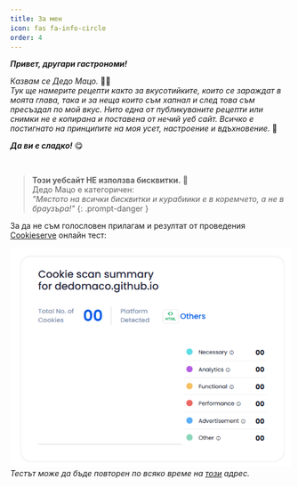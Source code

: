 ```yaml
---
title: За мен
icon: fas fa-info-circle
order: 4
---
```


***Привет, другари гастрономи!***

*Казвам се Дедо Мацо.* 👨‍🍳<br>
*Тук ще намерите рецепти както за вкусотийките, които се зараждат в моята глава, така и за неща които съм хапнал и след това съм пресъздал по мой вкус. Нито една от публикуваните рецепти или снимки не е копирана и поставена от нечий уеб сайт. Всичко е постигнато на принципите на моя усет, настроение и вдъхновение.* 🍲

***Да ви е сладко!*** 😋

<br>

> **Този уебсайт НЕ използва бисквитки.** 🍪 <br>
> Дедо Мацо е категоричен: <br>
> *"Mястото на всички бисквитки и курабиики е в коремчето, а не в браузъра!"*
{: .prompt-danger }

За да не съм голословен прилагам и резултат от проведения [Cookieserve](https://www.cookieserve.com/) онлайн тест:

![Cookie-Test-by-Cookieserve](/assets/img/posts_images/about/cookies.png)
_Тестът може да бъде повторен по всяко време на [този](https://www.cookieserve.com/scan-summary/?url=dedomaco.github.io) адрес._
